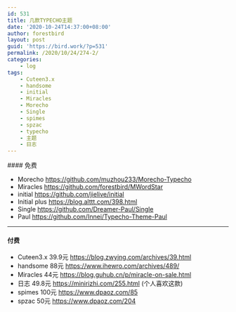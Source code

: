 ```yaml
---
id: 531
title: 几款TYPECHO主题
date: '2020-10-24T14:37:00+08:00'
author: forestbird
layout: post
guid: 'https://bird.work/?p=531'
permalink: /2020/10/24/274-2/
categories:
    - log
tags:
    - Cuteen3.x
    - handsome
    - initial
    - Miracles
    - Morecho
    - Single
    - spimes
    - spzac
    - typecho
    - 主题
    - 日志
---
```


\#### 免费

- Morecho <https://github.com/muzhou233/Morecho-Typecho>
- Miracles <https://github.com/forestbird/MWordStar>
- initial <https://github.com/jielive/initial>
- Initial plus <https://blog.alttt.com/398.html>
- Single <https://github.com/Dreamer-Paul/Single>
- Paul <https://github.com/Innei/Typecho-Theme-Paul>

---

#### 付费

- Cuteen3.x 39.9元 <https://blog.zwying.com/archives/39.html>
- handsome 88元 <https://www.ihewro.com/archives/489/>
- Miracles 44元 <https://blog.guhub.cn/p/miracle-on-sale.html>
- 日志 49.8元 <https://minirizhi.com/255.html> (个人喜欢这款)
- spimes 100元 <https://www.dpaoz.com/85>
- spzac 50元 <https://www.dpaoz.com/204>